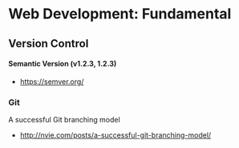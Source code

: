 # Web Development: Fundamental
## Version Control

#### Semantic Version (v1.2.3, 1.2.3)
- https://semver.org/

### Git
A successful Git branching model
- http://nvie.com/posts/a-successful-git-branching-model/